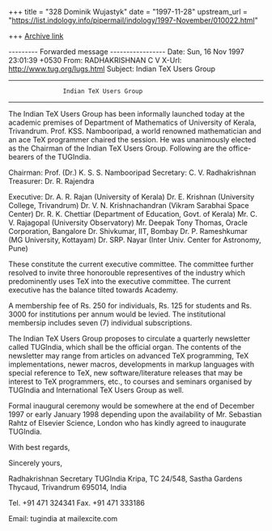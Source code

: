 +++
title = "328 Dominik Wujastyk"
date = "1997-11-28"
upstream_url = "https://list.indology.info/pipermail/indology/1997-November/010022.html"

+++
[Archive link](https://list.indology.info/pipermail/indology/1997-November/010022.html)

--------- Forwarded message -----------------
Date: Sun, 16 Nov 1997 23:01:39 +0530
From: RADHAKRISHNAN C V <cvr at md2.vsnl.net.in>
X-Url: http://www.tug.org/lugs.html
Subject: Indian TeX Users Group

*********************************************************************
                   Indian TeX Users Group
*********************************************************************

The Indian TeX Users Group has been informally launched today
at the academic premises of Department of Mathematics of University of
Kerala, Trivandrum. Prof. KSS. Nambooripad, a world renowned
mathematician and an ace TeX  programmer chaired the session.
He was unanimously elected as the Chairman of the Indian TeX Users
Group. Following are the office-bearers of the TUGIndia.

Chairman:       Prof. (Dr.) K. S. S. Nambooripad
Secretary:      C. V. Radhakrishnan
Treasurer:      Dr. R. Rajendra

Executive:
                Dr. A. R. Rajan (University of Kerala)
                Dr. E. Krishnan (University College, Trivandrum)
                Dr. V. N. Krishnachandran (Vikram Sarabhai Space Center)
                Dr. R. K. Chettiar (Department of Education, Govt. of
                                        Kerala)
                Mr. C. V. Rajagopal (University Observatory)
                Mr. Deepak Tony Thomas, Oracle Corporation, Bangalore
                Dr. Shivkumar, IIT, Bombay
                Dr. P. Rameshkumar (MG University, Kottayam)
                Dr. SRP. Nayar (Inter Univ. Center for Astronomy, Pune)

These constitute the current executive committee. The committee further
resolved to invite three honorouble representives  of the industry which
predominently uses TeX into the executive committee. The current executive
has the balance tilted towards Academy.

A membership fee of Rs. 250 for individuals, Rs. 125 for students and
Rs. 3000 for institutions per annum would be levied. The institutional
membersip includes seven (7) individual subscriptions.

The Indian TeX Users Group proposes to circulate a quarterly newsletter
called TUGIndia, which shall be the official organ. The contents of
the newsletter may range from articles on advanced TeX programming, TeX
implementations, newer macros, developments in markup languages with
special reference to TeX, new software/literature releases that may be
interest to TeX programmers, etc., to courses and seminars organised by
TUGIndia and International TeX Users Group as well.

Formal inaugural ceremony would be somewhere at the end of December 1997
or early January 1998 depending upon the availability of Mr. Sebastian Rahtz
of Elsevier Science, London who has kindly agreed to inaugurate  TUGIndia.

With best regards,

Sincerely yours,

Radhakrishnan
Secretary
TUGIndia
Kripa, TC 24/548, Sastha Gardens
Thycaud, Trivandrum 695014, India

Tel. +91 471 324341
Fax. +91 471 333186

Email: tugindia at mailexcite.com



